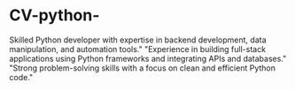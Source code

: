 # CV-python-
Skilled Python developer with expertise in backend development, data manipulation, and automation tools."  "Experience in building full-stack applications using Python frameworks and integrating APIs and databases."  "Strong problem-solving skills with a focus on clean and efficient Python code."
